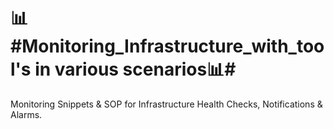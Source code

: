   # 📊#Monitoring_Infrastructure_with_tool's in various scenarios📊#
Monitoring  Snippets & SOP for Infrastructure Health Checks, Notifications & Alarms.
